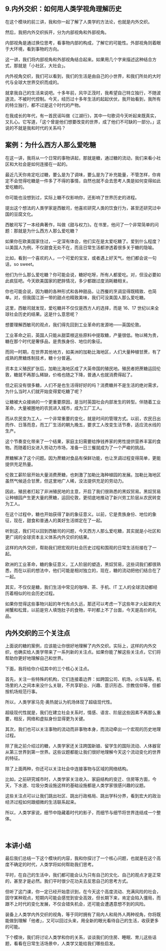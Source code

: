 ## 9.内外交织：如何用人类学视角理解历史
在这个模块的前三讲，我和你一起了解了人类学的方法论，也就是内外交织。 


然后，我把内外交织拆开，分为内部视角和外部视角。 


内部视角是通过换位思考，看事物内部的构成，了解它的可能性。外部视角则着眼于大环境，看到事物的方向。


这一讲，我们将内部视角和外部视角结合起来。如果用几个字来描述这种结合方式，那就是「小社区，大社会」。 


内外视角交织，我们可以看到，我们的生活是由自己的小世界，和我们所处的大时代与全球大世界交织而成的。


就拿我自己的生活来说吧。十多年前，风华正茂时，我希望自己特立独行，不随波逐流，不被时代控制。今天，经历过十多年生活的起起伏伏，我开始看到，我所有的特立独行，都不过是这个时代的产物。 


在我成长的年代，有一首民谣叫做《江湖行》，其中一句歌词今天听起来既真实，又扎心。它写道，「这个曾是他们想要改变的世界，成了他们不可缺的一部分。」这说的不就是我和时代的关系吗？ 


案例：为什么西方人那么爱吃糖
--------------


在这一讲，我将从一个日常的事物讲起，那就是糖，通过糖的流动，我们来看小社区和大社会是如何连接在一起的。


最近几天你肯定吃过糖，要么是为了调味，要么是为了补充能量，不管怎样，你肯定不会觉得吃糖是一件多了不得的事情，自然也就不会去思考人类是如何变得如此爱吃糖的。


你可能也没想到过，实际上糖不仅影响你，还影响了世界历史的进程。


提出这个想法的人类学家是西敏司，他喜欢研究人类的饮食行为，甚至还研究过中国的豆腐文化。


西敏司写了一本经典著作，叫做《甜与权力》。在书里，他问了一个非常简单的问题：那就是为什么西方人那么爱吃糖？ 


如果你在欧美国家住过，一定深有体会，他们实在是太爱吃糖了。爱到什么程度？以美国人为例，不仅甜食无处不在，而且日常生活都渗透着很多关于糖的隐喻。


比如，看到一个喜欢的人，一个可爱的宝宝，或者遇上好天气，他们都会说一句话，so sweet。


他们为什么那么爱吃糖？你可能会说，糖好吃呀，所有人都爱吃。对，但没必要如此疯狂吧。今天欧美国家的肥胖情况，多少都跟过度消耗糖相关。


你也可能会说，因为糖的各种形式和各种甜品，让西餐的烹调显得既精致、也简单。对，但我国江浙一带的甜点也精致美味，我们可没美国人那么爱吃糖。


这里，西敏司就发现，爱吃糖并不仅仅是西方人的选择，而是 16、17 世纪以来全球社会历史的结果。这是什么意思呢？ 


想要理解西敏司的观点，我们得先回到工业革命的发源地——英国伦敦。


工业革命之前，英国人只能从甜菜根这些原料中提取糖，产量很低。物以稀为贵，糖在那个时代是奢侈品，是贵族身份、地位的象征。 


而同一时期，在世界其他地方，如美洲的加勒比海地区，人们大量种植甘蔗，有了成熟的蔗糖炼制技术，糖十分普遍。 


资本主义殖民扩张后，加勒比海地区成了大英帝国的殖民地。殖民者把蔗糖运回伦敦，糖就不再那么稀缺，价格也随之下降，普通人也就消费得起了。 


但之前没有很多糖，人们不是也生活得好好的吗？消费糖并不是生活的绝对需求，为什么当时人们就开始变得爱吃糖了呢？ 


让糖被大众接纳的一个更重要原因，是当时英国社会内部发生的转型。伴随着工业革命，大量被圈地的农民进入城市，成为工厂工人。 


而从农民变为工人，一个非常重要的变化，就是时间的管理方式。以前，农民日出而作、日落而息，而工厂生活的朝九晚五，要求工人改变生活节奏，适应流水线的生产。 


这个节奏变化带来了一个结果，家庭主妇需要给挣钱养家的男性提供营养丰富的食物。而随着妇女进入劳动力市场，准备一日三餐就成为了一个严峻的挑战。


蔗糖解决了这个问题。因为蔗糖对食品有保鲜功能，也让烹调过程变得简单，更能提供充足热量。 


伦敦工薪阶层开始大量消费蔗糖，也刺激了加勒比海种植园的发展。加勒比海地区虽然气候适合甘蔗，但这里地广人稀，没法提供充足的劳动力。 


因此，殖民者打起了非洲殖民地的主意，开启了我们很熟悉的黑奴贸易。黑奴贸易让种植园产生更大量的蔗糖，运回伦敦，更彻底地推动了新兴劳工阶层从农民转变为工人。 


在这个过程中，糖也开始获得了新的象征意义。以前，它是贵族身份、地位的象征，现在，甜食和普通人的美好生活绑定在了一起。


听到这，我们可以回到西敏司的问题，今天西方人那么爱吃糖，其实就是小社区和更广阔的全球资本主义体系内外交织的结果。


这样的内外交织，帮助我们把宏观的社会历史过程和围观的日常生活衔接在了一起。


欧洲的工业革命，糖的象征意义，工人阶层的塑造，黑奴贸易，这些词我们都很熟悉，而在以前的想法中，他们可能是相对独立的，现在，糖的流动把他们结合在了一起。


其实，不仅仅是糖，我们生活中常见的咖啡、茶、手机、IT 工人的全球流动都经历着相似的社会历史过程。 


如果你觉得这些事物兴起的年代有点久远，那还可以考虑一下这些年才火起来的大闸蟹和松茸，以前是穷人填饱肚子的食物，平时都上不了台面，今天是高价的礼品。 


内外交织的三个关注点
----------


上面说的糖的案例，应该能让你很好地理解了内外交织。实际上，这样的内外交织，也确实给人类学带来了一系列新的关注点。如果你能了解这些关注点，它们将帮助你更好地理解自己和世界。 


下面，我将给你介绍其中的三个核心关注点。 


首先，关注一些特殊的机构，它们连接着边界：如跨国公司、机场，火车站等。机场里的人之间本来没什么关联，不共享职业、兴趣、意识形态、宗教信仰等，但都按机场规范行事。


所以，人类学家马克·奥热就认为机场体现了超级现代性。


超级现代性就是，我们在建立社会关系时，情感、语言、阶层这些因素不再那么重要，相反，网络和虚拟身份显得更为关键。


其次，我们也可以关注事物的流动而非事物本身，而流动牵出一个宏观的历史地理过程。 


除了我之前介绍过的糖，人类学家还关注跨国新娘、留学生的国际流动、人体器官从第三世界到第一世界。这些议题都能让我们很好地理解今天这个流动变化的世界的特征。  


除了上面两种，你还可以关注社会中连接事物与区域的网络结构。 


比如，之前研究城市时，人类学家关注收入、家庭结构的变迁、住房等方面，今天，下水道、垃圾分类设施这样的基础设施都是人类学家很感兴趣的议题。


这些关注点可以让我们跳出社区、跳出行政格局、跳出学科分界，看到宏大的政治经济过程如何跟细微的生活联系起来。


所以，人类学家说，细节中隐藏着时代的影子，而细节与细节将世界连结成一个整体。


 


本讲小结
----


最后我们总结一下这个模块的内容，我和你探讨了一个核心问题，也就是在这个高度不确定的时代，人类学将如何帮助我们思考。 


平时，在自己的生活中，我们都可能会认为只有自己的文化、自己的观点才是正常的，甚至才是必然。我们平时很少花功夫去反思自己的思考方式。 


但听了这门课，你一定已经开始意识到，在今天这个高度流动、充满风险的社会，固守某种观点，短期内可能会感觉到安全高效，但长期下来，肯定会陷入僵局，而跟不上时代的变化发展，不仅会错失机会，还可能会遭遇意想不到的风险。 


装备上人类学内外交织的视角，等于同时拥有了局内人和局外人两种视角，你将既能做到理解「他者」，又可以回过头来，用全新的眼光看待自己的生活，收获更多的可能。 


下个模块，我们将讨论人类学和你的关系，谈谈我们的住房、睡眠、育儿这些话题，看看在日常生活场景中，人类学又能给我们哪些启发。

